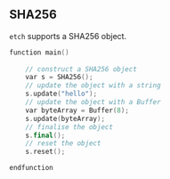 <H2>SHA256</H2>

`etch` supports a SHA256 object.


``` c++
function main()
    
    // construct a SHA256 object
  	var s = SHA256();
  	// update the object with a string
  	s.update("hello");
  	// update the object with a Buffer
  	var byteArray = Buffer(8);
  	s.update(byteArray);
  	// finalise the object
  	s.final();
  	// reset the object
  	s.reset();

endfunction

```
